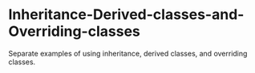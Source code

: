 # Inheritance-Derived-classes-and-Overriding-classes
Separate examples of using inheritance, derived classes, and overriding classes.
